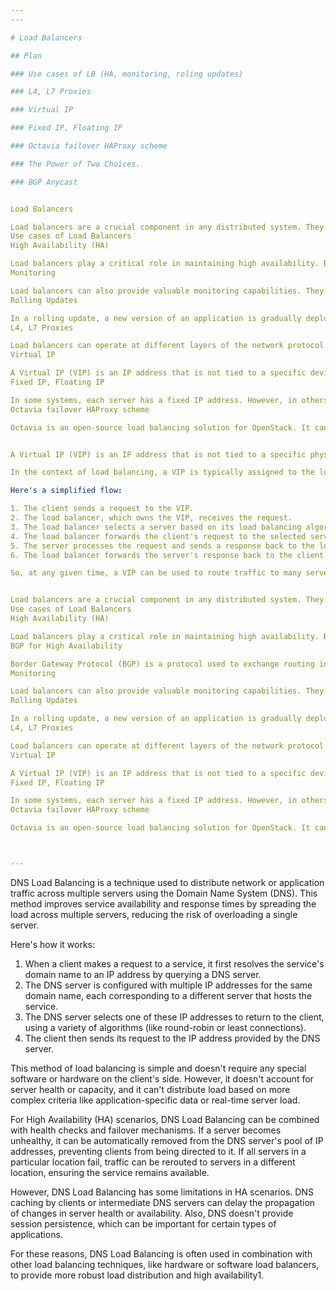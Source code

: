 ```yaml
---
---

# Load Balancers

## Plan

### Use cases of LB (HA, monitoring, roling updates)

### L4, L7 Proxies

### Virtual IP

### Fixed IP, Floating IP

### Octavia failover HAProxy scheme

### The Power of Two Choices.

### BGP Anycast


Load Balancers

Load balancers are a crucial component in any distributed system. They help distribute network or application traffic across many servers, enhancing both the performance and reliability of applications.
Use cases of Load Balancers
High Availability (HA)

Load balancers play a critical role in maintaining high availability. By distributing traffic across multiple servers, they ensure that if one server goes down, the load can be quickly shifted to another, preventing service disruption.
Monitoring

Load balancers can also provide valuable monitoring capabilities. They can track the performance of the servers they distribute traffic to, allowing for early detection of issues and preventing potential outages.
Rolling Updates

In a rolling update, a new version of an application is gradually deployed across all servers. Load balancers can help manage this process by gradually shifting traffic from servers running the old version to those running the new one.
L4, L7 Proxies

Load balancers can operate at different layers of the network protocol stack. Layer 4 (L4) load balancers operate at the transport layer, where they balance traffic based on transport layer information such as the TCP or UDP port number. Layer 7 (L7) load balancers operate at the application layer, where they can balance traffic based on application-specific data such as HTTP headers.
Virtual IP

A Virtual IP (VIP) is an IP address that is not tied to a specific device. In the context of load balancing, a VIP is often used as the address that client devices connect to. The load balancer then distributes traffic from the VIP to the actual servers.
Fixed IP, Floating IP

In some systems, each server has a fixed IP address. However, in others, servers may have a "floating" IP address that can be quickly reassigned to another server if the original server fails. This can help maintain high availability.
Octavia failover HAProxy scheme

Octavia is an open-source load balancing solution for OpenStack. It can use HAProxy, a popular open-source load balancer, to provide failover capabilities. In this scheme, if a primary HAProxy instance fails, a secondary instance takes over, ensuring that service is not disrupted.


A Virtual IP (VIP) is an IP address that is not tied to a specific physical network interface or server. Instead, it's an address that can be dynamically assigned or reassigned to one or more servers in a network.

In the context of load balancing, a VIP is typically assigned to the load balancer itself. Client devices connect to this VIP, and the load balancer then distributes the incoming traffic to the actual servers based on its load balancing algorithm.

Here's a simplified flow:

1. The client sends a request to the VIP.
2. The load balancer, which owns the VIP, receives the request.
3. The load balancer selects a server based on its load balancing algorithm (like Round Robin, Least Connections, etc.).
4. The load balancer forwards the client's request to the selected server.
5. The server processes the request and sends a response back to the load balancer.
6. The load balancer forwards the server's response back to the client.

So, at any given time, a VIP can be used to route traffic to many servers. The specific server that a particular client's request is routed to depends on the load balancer's algorithm. This allows the load balancer to distribute the load evenly across all servers, improving the system's overall performance and reliability.


Load balancers are a crucial component in any distributed system. They help distribute network or application traffic across many servers, enhancing both the performance and reliability of applications.
Use cases of Load Balancers
High Availability (HA)

Load balancers play a critical role in maintaining high availability. By distributing traffic across multiple servers, they ensure that if one server goes down, the load can be quickly shifted to another, preventing service disruption. This is particularly important in cloud environments like OpenStack, where load balancers can be used to manage traffic across multiple virtual machines1.
BGP for High Availability

Border Gateway Protocol (BGP) is a protocol used to exchange routing information across autonomous systems on the internet. In the context of load balancing, BGP can be used to achieve high availability by advertising the same IP prefix from multiple locations. If one location fails, traffic can be automatically rerouted to another location that is advertising the same prefix.
Monitoring

Load balancers can also provide valuable monitoring capabilities. They can track the performance of the servers they distribute traffic to, allowing for early detection of issues and preventing potential outages.
Rolling Updates

In a rolling update, a new version of an application is gradually deployed across all servers. Load balancers can help manage this process by gradually shifting traffic from servers running the old version to those running the new one.
L4, L7 Proxies

Load balancers can operate at different layers of the network protocol stack. Layer 4 (L4) load balancers operate at the transport layer, where they balance traffic based on transport layer information such as the TCP or UDP port number. Layer 7 (L7) load balancers operate at the application layer, where they can balance traffic based on application-specific data such as HTTP headers.
Virtual IP

A Virtual IP (VIP) is an IP address that is not tied to a specific device. In the context of load balancing, a VIP is often used as the address that client devices connect to. The load balancer then distributes traffic from the VIP to the actual servers. In OpenStack, a VIP can be associated with a floating IP address, allowing it to be accessible from outside the private network2.
Fixed IP, Floating IP

In some systems, each server has a fixed IP address. However, in others, servers may have a "floating" IP address that can be quickly reassigned to another server if the original server fails. This can help maintain high availability.
Octavia failover HAProxy scheme

Octavia is an open-source load balancing solution for OpenStack. It can use HAProxy, a popular open-source load balancer, to provide failover capabilities. In this scheme, if a primary HAProxy instance fails, a secondary instance takes over, ensuring that service is not disrupted1.



---
```


DNS Load Balancing is a technique used to distribute network or application traffic across multiple servers using the Domain Name System (DNS). This method improves service availability and response times by spreading the load across multiple servers, reducing the risk of overloading a single server.

Here's how it works:

1. When a client makes a request to a service, it first resolves the service's domain name to an IP address by querying a DNS server.
2. The DNS server is configured with multiple IP addresses for the same domain name, each corresponding to a different server that hosts the service.
3. The DNS server selects one of these IP addresses to return to the client, using a variety of algorithms (like round-robin or least connections).
4. The client then sends its request to the IP address provided by the DNS server.

This method of load balancing is simple and doesn't require any special software or hardware on the client's side. However, it doesn't account for server health or capacity, and it can't distribute load based on more complex criteria like application-specific data or real-time server load.

For High Availability (HA) scenarios, DNS Load Balancing can be combined with health checks and failover mechanisms. If a server becomes unhealthy, it can be automatically removed from the DNS server's pool of IP addresses, preventing clients from being directed to it. If all servers in a particular location fail, traffic can be rerouted to servers in a different location, ensuring the service remains available.

However, DNS Load Balancing has some limitations in HA scenarios. DNS caching by clients or intermediate DNS servers can delay the propagation of changes in server health or availability. Also, DNS doesn't provide session persistence, which can be important for certain types of applications.

For these reasons, DNS Load Balancing is often used in combination with other load balancing techniques, like hardware or software load balancers, to provide more robust load distribution and high availability1.